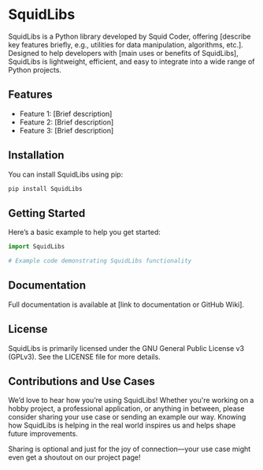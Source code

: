 # SquidLibs

SquidLibs is a Python library developed by Squid Coder, offering [describe key features briefly, e.g., utilities for data manipulation, algorithms, etc.]. Designed to help developers with [main uses or benefits of SquidLibs], SquidLibs is lightweight, efficient, and easy to integrate into a wide range of Python projects.

## Features
- Feature 1: [Brief description]
- Feature 2: [Brief description]
- Feature 3: [Brief description]

## Installation

You can install SquidLibs using pip:
```bash
pip install SquidLibs
```

## Getting Started

Here’s a basic example to help you get started:


```python
import SquidLibs

# Example code demonstrating SquidLibs functionality
```

## Documentation

Full documentation is available at [link to documentation or GitHub Wiki].

## License

SquidLibs is primarily licensed under the GNU General Public License v3 (GPLv3). See the LICENSE file for more details.

## Contributions and Use Cases

We’d love to hear how you’re using SquidLibs! Whether you're working on a hobby project, a professional application, or anything in between, please consider sharing your use case or sending an example our way. Knowing how SquidLibs is helping in the real world inspires us and helps shape future improvements.

Sharing is optional and just for the joy of connection—your use case might even get a shoutout on our project page!
